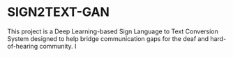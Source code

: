 # SIGN2TEXT-GAN
This project is a Deep Learning-based Sign Language to Text Conversion System designed to help bridge communication gaps for the deaf and hard-of-hearing community. I
